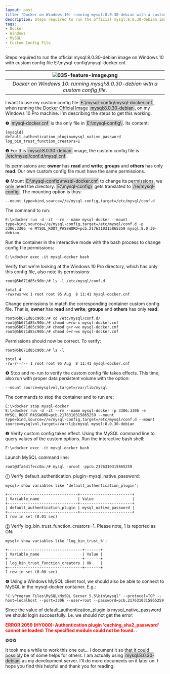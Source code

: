 ```yaml
---
layout: post
title: "Docker on Windows 10: running mysql:8.0.30-debian with a custom config file."
description: Steps required to run the official mysql:8.0.30-debian image on Windows 10 with custom config file E:\mysql-config\mysql-docker.cnf.
tags:
- Docker
- Windows
- MySQL 
- Custom Config File
---
```


Steps required to run the official mysql:8.0.30-debian image on Windows 10 with custom config file E:\mysql-config\mysql-docker.cnf.

| ![035-feature-image.png](https://behainguyen.files.wordpress.com/2022/08/035-feature-image.png) |
|:--:|
| *Docker on Windows 10: running mysql:8.0.30-debian with a custom config file.* |

<p>
I want to use my custom config file 
<span style="background-color:#d1d1d1;padding-top:0.125em;padding-right:0.25em;padding-bottom:0.125em;padding-left:0.25em;">
E:\mysql-config\mysql-docker.cnf</span>,
when running the <a href="https://hub.docker.com/_/mysql" 
title="mysql Docker Official Image" target="_blank">Docker Official Image</a> 
<span style="background-color:#d1d1d1;padding-top:0.125em;padding-right:0.25em;padding-bottom:0.125em;padding-left:0.25em;">
mysql:8.0.30-debian</span>, on my 
<span class="keyword">
Windows 10 Pro</span> machine. I'm describing the
steps to get this working.
</p>

<p>
❶ <span style="background-color:#d1d1d1;padding-top:0.125em;padding-right:0.25em;padding-bottom:0.125em;padding-left:0.25em;">
mysql-docker.cnf</span> is the only file in 
<span style="background-color:#d1d1d1;padding-top:0.125em;padding-right:0.25em;padding-bottom:0.125em;padding-left:0.25em;">
E:\mysql-config\</span>. Its content:
</p>

```
[mysqld]
default_authentication_plugin=mysql_native_password
log_bin_trust_function_creators=1
```

<p>
❷ For this 
<span style="background-color:#d1d1d1;padding-top:0.125em;padding-right:0.25em;padding-bottom:0.125em;padding-left:0.25em;">
mysql:8.0.30-debian</span> image, the custom config file is 
<span style="background-color:#d1d1d1;padding-top:0.125em;padding-right:0.25em;padding-bottom:0.125em;padding-left:0.25em;">
/etc/mysql/conf.d/mysql.cnf</span>.
</p>

<p>
Its permissions are: <strong>owner</strong> has <strong>read</strong> and <strong>write</strong>;
<strong>groups</strong> and <strong>others</strong> has only <strong>read</strong>. Our own custom
config file must have the same permissions.
</p>

<p>
❸ Mount 
<span style="background-color:#d1d1d1;padding-top:0.125em;padding-right:0.25em;padding-bottom:0.125em;padding-left:0.25em;">
E:\mysql-config\mysql-docker.cnf</span> to change its permissions, 
we only need the directory.
<span style="background-color:#d1d1d1;padding-top:0.125em;padding-right:0.25em;padding-bottom:0.125em;padding-left:0.25em;">
E:\mysql-config\</span> gets translated to 
<span style="background-color:#d1d1d1;padding-top:0.125em;padding-right:0.25em;padding-bottom:0.125em;padding-left:0.25em;">
//e/mysql-config</span>. The mounting option is thus:
</p>

```
--mount type=bind,source=//e/mysql-config,target=/etc/mysql/conf.d
```

<p>
The command to run:
</p>

```
E:\>docker run -d -it --rm --name mysql-docker --mount type=bind,source=//e/mysql-config,target=/etc/mysql/conf.d -p 3306:3306 -e MYSQL_ROOT_PASSWORD=pcb.2176310315865259 mysql:8.0.30-debian
```

<p>
Run the container in the interactive mode with the bash process to change config file permissions:
</p>

```
E:\>docker exec -it mysql-docker bash
```

<p>
Verify that we're looking at the <span class="keyword">
Windows 10 Pro</span> directory, which has only this config file, also note its permissions:
</p>

```
root@5b671d85c90b:/# ls -l /etc/mysql/conf.d
```

```
total 4
-rwxrwxrwx 1 root root 95 Aug  8 11:41 mysql-docker.cnf
```

<p>
Change permissions to match the corresponding container 
custom config file. That is, 
<strong>owner</strong> has <strong>read</strong> and <strong>write</strong>;
<strong>groups</strong> and <strong>others</strong> has only <strong>read</strong>:
</p>

```
root@5b671d85c90b:/# cd /etc/mysql/conf.d/
root@5b671d85c90b:/# chmod u+rw-x mysql-docker.cnf
root@5b671d85c90b:/# chmod g+r-wx mysql-docker.cnf
root@5b671d85c90b:/# chmod o+r-wx mysql-docker.cnf
```

<p>
Permissions should now be correct. To verify:
</p>

```
root@5b671d85c90b:/# ls -l
```

```
total 4
-rw-r--r-- 1 root root 95 Aug  8 11:41 mysql-docker.cnf
```

<p>
❹ Stop and re-run to verify the custom config file takes effects. 
This time, also run with proper data persistent volume with the option:
</p>

```
--mount source=mysqlvol,target=/var/lib/mysql
```

<p>
The commands to stop the container and to run are:
</p>

```
E:\>docker stop mysql-docker
E:\>docker run -d -it --rm --name mysql-docker -p 3306:3306 -e MYSQL_ROOT_PASSWORD=pcb.2176310315865259 --mount type=bind,source=//e/mysql-config,target=/etc/mysql/conf.d --mount source=mysqlvol,target=/var/lib/mysql mysql:8.0.30-debian
```

<p>
❺ Verify custom config takes effect. Using the 
<span class="keyword">
MySQL command line</span> to query values of the
custom options. Run the interactive bash shell:
</p>

```
E:\>docker exec -it mysql-docker bash
```

<p>
Launch <span class="keyword">
MySQL command line</span>:
</p>

```
root@dfa641fecc0a:/# mysql -uroot -ppcb.2176310315865259
```

<p>
⓵ Verify <span class="keyword">
default_authentication_plugin=mysql_native_password</span>:
</p>

```
mysql> show variables like 'default_authentication_plugin';
```

```
+-------------------------------+-----------------------+
| Variable_name                 | Value                 |
+-------------------------------+-----------------------+
| default_authentication_plugin | mysql_native_password |
+-------------------------------+-----------------------+
1 row in set (0.01 sec)
```

<p>
⓶ Verify <span class="keyword">
log_bin_trust_function_creators=1</span>. Please note, 
<span class="keyword">
1</span> is reported as 
<span class="keyword">
ON</span>:
</p>

```
mysql> show variables like 'log_bin_trust_%';
```

```
+---------------------------------+-------+
| Variable_name                   | Value |
+---------------------------------+-------+
| log_bin_trust_function_creators | ON    |
+---------------------------------+-------+
1 row in set (0.00 sec)
```

<p>
❻ Using a 
<span class="keyword">
Windows MySQL client tool</span>, we should also be able 
to connect to 
<span class="keyword">
MySQL</span> in the 
<span class="keyword">
mysql-docker</span> container. E.g.:
</p>

```
"C:\Program Files\MySQL\MySQL Server 5.5\bin\mysql" --protocol=TCP --host=localhost --port=3306 --user=root --password=pcb.2176310315865259
```

<p>
Since the value of 
<span class="keyword">
default_authentication_plugin</span> is 
<span class="keyword">
mysql_native_password</span> we should login successfully. 
I.e. we should not get the error:
</p>

<span class="keyword">
<span style="color:red;font-weight:bold;">
ERROR 2059 (HY000): Authentication plugin 'caching_sha2_password' cannot be loaded: The specified module could not be found.
</span></span>.

<p>✿✿✿</p>

<p>
It took me a while to work this one out... I document it so that it could possibly be of 
some helps for others. I am actually using 
<span style="background-color:#d1d1d1;padding-top:0.125em;padding-right:0.25em;padding-bottom:0.125em;padding-left:0.25em;">
mysql:8.0.30-debian</span> as my development server. I'll do 
more documents on it later on. 
I hope you find this helpful and thank you for reading.
</p>